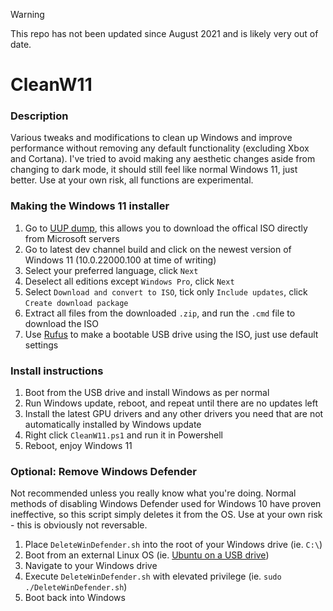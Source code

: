 > [!WARNING]
> This repo has not been updated since August 2021 and is likely very out of date.

# CleanW11

### Description
Various tweaks and modifications to clean up Windows and improve performance without removing any default functionality (excluding Xbox and Cortana). I've tried to avoid making any aesthetic changes aside from changing to dark mode, it should still feel like normal Windows 11, just better. Use at your own risk, all functions are experimental.

### Making the Windows 11 installer
1. Go to [UUP dump](https://uupdump.net/), this allows you to download the offical ISO directly from Microsoft servers
1. Go to latest dev channel build and click on the newest version of Windows 11 (10.0.22000.100 at time of writing)
1. Select your preferred language, click `Next`
1. Deselect all editions except `Windows Pro`, click `Next`
1. Select `Download and convert to ISO`, tick only `Include updates`, click `Create download package`
1. Extract all files from the downloaded `.zip`, and run the `.cmd` file to download the ISO
1. Use [Rufus](https://rufus.ie/en/) to make a bootable USB drive using the ISO, just use default settings

### Install instructions
1. Boot from the USB drive and install Windows as per normal
1. Run Windows update, reboot, and repeat until there are no updates left
1. Install the latest GPU drivers and any other drivers you need that are not automatically installed by Windows update
1. Right click `CleanW11.ps1` and run it in Powershell
1. Reboot, enjoy Windows 11

### Optional: Remove Windows Defender
Not recommended unless you really know what you're doing. Normal methods of disabling Windows Defender used for Windows 10 have proven ineffective, so this script simply deletes it from the OS. Use at your own risk - this is obviously not reversable.
1. Place `DeleteWinDefender.sh` into the root of your Windows drive (ie. `C:\`)
1. Boot from an external Linux OS (ie. [Ubuntu on a USB drive](https://ubuntu.com/tutorials/try-ubuntu-before-you-install))
1. Navigate to your Windows drive
1. Execute `DeleteWinDefender.sh` with elevated privilege (ie. `sudo ./DeleteWinDefender.sh`)
1. Boot back into Windows
